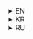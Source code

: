 <details>
<summary>EN</summary>

### Straightforward string library

- **`strLen(const char *str)`**  
  Returns the length of the input string.

- **`strCmp(const char *str, const char *str2)`**  
  Compares two strings and returns `0` if they are equal, `1` if they are not.

- **`strChr_s(const char *str, char chr)`**  
  Returns a pointer to the first occurrence of the character `chr` in the string `str`. If not found, returns a pointer to the null terminator `'\0'`.

- **`strChr(const char *str, char chr)`**  
  Searches for the first occurrence of the character `chr` in the string `str`. Returns a pointer to the character, or `nullptr` if not found.

- **`strStr(const char *str, const char *str2)`**  
  Searches for the substring `str2` in the string `str`. Returns a pointer to the first occurrence of `str2` or `nullptr` if not found.

- **`strCat(const char *str, const char *str2)`**  
  Concatenates two strings and returns a new string containing the result. (Warning! this function generates dynamic array, make sure to delete it after use)

- **`strCpy(char *buffer, const char *srcStr)`**  
  Copies the string `srcStr` into the provided `buffer` and returns the `buffer`. (Warning! in case of dynamic buffer, please don't forget to free this buffer)

</details>

<details>
<summary>KR</summary>

### 간단한 문자열 라이브러리

- **`strLen(const char *str)`**  
  입력된 문자열의 길이를 반환합니다.

- **`strCmp(const char *str, const char *str2)`**
  두 문자열을 비교하고 같으면 `0`을, 다르면 `1`을 반환합니다.

- **`strChr_s(const char *str, char chr)`** 
  문자열 `str`에서 문자 `chr`가 처음 나오는 위치를 반환합니다. 찾지 못하면 널 문자 `'\0'`의 포인터를 반환합니다.

- **`strChr(const char *str, char chr)`**
  문자열 `str`에서 문자 `chr`가 처음 나오는 위치를 찾고, 찾으면 해당 문자의 포인터를 반환합니다. 그렇지 않을 경우엔 `nullptr`를 반환합니다.

- **`strStr(const char *str, const char *str2)`** 
  문자열 `str`에서 부분 문자열 `str2`를 찾습니다. 찾으면 `str2`의 첫 번째 위치를 반환하고, 그렇지 않을 경우엔 `nullptr`을 반환합니다.

- **`strCat(const char *str, const char *str2)`**  (주의사항! 이 함수는 동적 `buffer`를 자동으로 만들어서, 사용한 후에 삭제되면 좋겠습니다)
  두 문자열을 연결한 후에 결과를 반환합니다.

- **`strCpy(char *buffer, const char *srcStr)`** 
  `srcStr`을 `buffer`에 복사하고 `buffer`를 반환합니다. (주의사항! 동적 `buffer`를 사용하면 이를 삭제되면 좋겠습니다)

</details>

<details>
<summary>RU</summary>

### Простая библиотека строк

- **`strLen(const char *str)`**  
  Возвращает длину строки.

- **`strCmp(const char *str, const char *str2)`** 
  Сравнивает две строки и возвращает `0`, если они равны, и `1`, если они разные.

- **`strChr_s(const char *str, char chr)`**  
  Возвращает указатель на первое вхождение символа `chr` в строку `str`. Если не найдено, возвращает указатель на нулевой символ `'\0'`.

- **`strChr(const char *str, char chr)`** 
  Ищет первое вхождение символа `chr` в строке `str`. Возвращает указатель на символ или `nullptr`, если не найдено.

- **`strStr(const char *str, const char *str2)`**  
  Ищет подстроку `str2` в строке `str`. Возвращает указатель на первое вхождение `str2`, или `nullptr`, если не найдено.

- **`strCat(const char *str, const char *str2)`**  
  Конкатенирует две строки и возвращает новую строку, содержащую результат.  (Внимание! эта функция генерирует динамический массив, поэтому не забудьте удалить после использования)

- **`strCpy(char *buffer, const char *srcStr)`** 
  Копирует строку `srcStr` в предоставленный `buffer` и возвращает `buffer`. (Внимание! в случае использования динамического `buffer` желательно освободить память)

</details>
